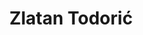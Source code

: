 ---
avatar: /images/people/zlatantodoric.jpg
avatar_small: /images/people/zlatantodoric_small.jpg
bio: null
homepage: null
instagram: null
linkedin: null
title: Zlatan Todorić
twitter: null
type: guest
username: zlatantodoric
youtube: null
---